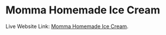 # Momma Homemade Ice Cream

Live Website Link: [Momma Homemade Ice Cream](https://github.com/facebook/create-react-app).
